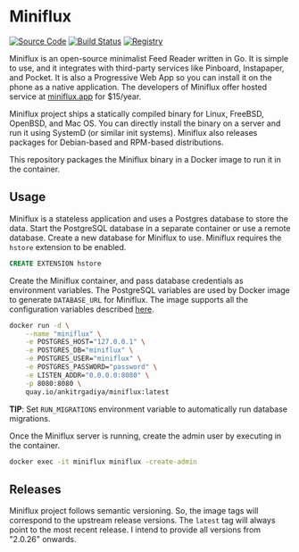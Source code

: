 # Miniflux

[![Source Code](https://img.shields.io/badge/source-gitea-blue)](https://git.argc.in/meta/miniflux)
[![Build Status](https://drone.argd.in/api/badges/meta/miniflux/status.svg)](https://drone.argd.in/meta/miniflux)
[![Registry](https://img.shields.io/badge/registry-quay.io-red)](https://quay.io/repository/ankitrgadiya/miniflux?tab=tags)

Miniflux is an open-source minimalist Feed Reader written in Go. It is simple to
use, and it integrates with third-party services like Pinboard, Instapaper, and
Pocket. It is also a Progressive Web App so you can install it on the phone as a
native application. The developers of Miniflux offer hosted service at
[miniflux.app](https://miniflux.app) for $15/year.

Miniflux project ships a statically compiled binary for Linux, FreeBSD, OpenBSD,
and Mac OS. You can directly install the binary on a server and run it using
SystemD (or similar init systems). Miniflux also releases packages for
Debian-based and RPM-based distributions.

This repository packages the Miniflux binary in a Docker image to run it in the
container.

## Usage

Miniflux is a stateless application and uses a Postgres database to store the
data. Start the PostgreSQL database in a separate container or use a remote
database. Create a new database for Miniflux to use. Miniflux requires the
`hstore` extension to be enabled.

```sql
CREATE EXTENSION hstore
```

Create the Miniflux container, and pass database credentials as environment
variables. The PostgreSQL variables are used by Docker image to generate
`DATABASE_URL` for Miniflux. The image supports all the configuration variables
described [here](https://miniflux.app/docs/configuration.html).

```bash
docker run -d \
	--name "miniflux" \
	-e POSTGRES_HOST="127.0.0.1" \
	-e POSTGRES_DB="miniflux" \
	-e POSTGRES_USER="miniflux" \
	-e POSTGRES_PASSWORD="password" \
	-e LISTEN_ADDR="0.0.0.0:8080" \
	-p 8080:8080 \
	quay.io/ankitrgadiya/miniflux:latest
```

**TIP**: Set `RUN_MIGRATIONS` environment variable to automatically run database
migrations.

Once the Miniflux server is running, create the admin user by executing in the
container.

```bash
docker exec -it miniflux miniflux -create-admin
```

## Releases

Miniflux project follows semantic versioning. So, the image tags will correspond
to the upstream release versions. The `latest` tag will always point to the most
recent release. I intend to provide all versions from "2.0.26" onwards.
